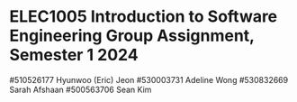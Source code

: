 # ELEC1005 Introduction to Software Engineering Group Assignment, Semester 1 2024
#510526177 Hyunwoo (Eric) Jeon
#530003731 Adeline Wong
#530832669 Sarah Afshaan
#500563706 Sean Kim
